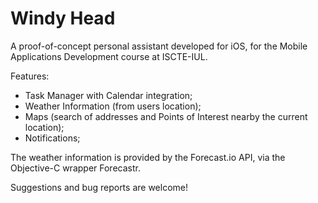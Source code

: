 Windy Head
==========


A proof-of-concept personal assistant developed for iOS, for the Mobile Applications Development course at ISCTE-IUL.


Features:
  
  - Task Manager with Calendar integration;
  - Weather Information (from users location);
  - Maps (search of addresses and Points of Interest nearby the current location);
  - Notifications;
  
  

The weather information is provided by the Forecast.io API, via the Objective-C wrapper Forecastr.


Suggestions and bug reports are welcome!

  
